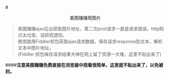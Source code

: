 #<center>美图赚赚爬图片</center>
>美图赚赚ajax后台获取图片地址，第二次post请求一直是请求错误。http知识太垃圾，没研究透彻。  
>换思路用Fiddler抓包获取ajax请求数据，保存请求response到文本，解析文本中图片地址。  
(Fiddler 抓包保存请求结果大神在网上留了资源一大堆，这里不贴出来了)


####<b>注意美图赚赚免费直接在浏览器中观看很简单，这里就不贴出来了，以免被封。</b>
